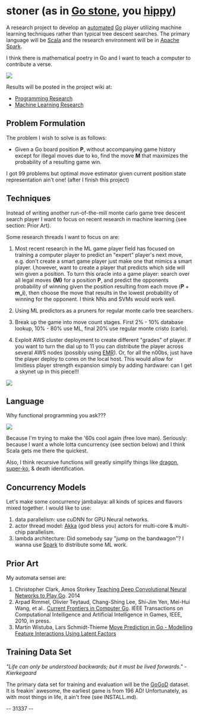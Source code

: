 stoner (as in [Go stone](http://en.wikipedia.org/wiki/Go_equipment#Stones), you [hippy](http://i.ytimg.com/vi/CWxgfTMLtc0/maxresdefault.jpg))
==================================
A research project to develop an [automated](http://en.wikipedia.org/wiki/Artificial_intelligence) [Go](http://en.wikipedia.org/wiki/Go_(game)) player utilizing machine learning techniques rather than typical tree descent searches.  The primary language will be [Scala](http://www.scala-lang.org) and the research environment will be in [Apache Spark](http://spark.apache.org).

I think there is mathematical poetry in Go and I want to teach a computer to contribute a verse.

![](https://lh3.googleusercontent.com/_B1UBiW-spfA/TPMDzWlZQpI/AAAAAAAACRs/UNc7Qflkf9w/TNG%2B54%2BBooby%2BTrap%2BData%2B-%2BWesley.jpg)

Results will be posted in the project wiki at:

* [Programming Research](https://github.com/RJRyV/stoner/wiki/Programming-Research)
* [Machine Learning Research](https://github.com/RJRyV/stoner/wiki/Machine-Learning-Research)

Problem Formulation
-------------------
The problem I wish to solve is as follows:

* Given a Go board position **P**, without accompanying game history except for illegal moves due to ko, find the move **M** that maximizes the probability of a resulting game win.

I got 99 problems but optimal move estimator given current position state representation ain't one! (after I finish this project)

Techniques
----------
Instead of writing another run-of-the-mill monte carlo game tree descent search player I want to focus on recent research in machine learning (see section: Prior Art).  

Some research threads I want to focus on are:

1. Most recent research in the ML game player field has focused on training a computer player to predict an "expert" player's next move, e.g. don't create a smart game player just make one that mimics a smart player.  I,however, want to create a player that predicts which side will win given a position.  To turn this oracle into a game player: search over all legal moves **{M}** for a position **P**, and predict the opponents probability of winning given the position resulting from each move (**P** + **m_i**), then choose the move that results in the lowest probability of winning for the opponent.  I think NNs and SVMs would work well.

2. Using ML predictors as a pruners for regular monte carlo tree searchers.

3. Break up the game into move count stages. First 2% - 10% database lookup, 10% - 80% use ML, final 20% use regular monte cristo (carlo).   

4. Exploit AWS cluster deployment to create different "grades" of player.  If you want to turn the dial up to 11 you can distribute the player across several AWS nodes (possibly using [EMR](http://aws.amazon.com/elasticmapreduce/)).  Or, for all the n00bs, just have the player deploy to cores on the local host.  This would allow for limitless player strength expansion simply by adding hardware: can I get a skynet up in this piece!!!


![](http://cdn.screenrant.com/wp-content/uploads/terminator-5-release-date-new-trilogy.jpg)


Language
--------
Why functional programming you ask??? 

![](http://imgs.xkcd.com/comics/functional.png)

Because I'm trying to make the '60s cool again (free love man).  Seriously: because I want a whole lotta cuncurrency (see section below) and I think Scala gets me there the quickest.

Also, I think recursive functions will greatly simplify things like [dragon](https://github.com/RJRyV/stoner/blob/master/src/main/scala/stoner/board/Board.scala), [super-ko](https://github.com/RJRyV/stoner/wiki/Why-Scala-is-Perfect-For-Go), & death identification.

Concurrency Models
------------------
Let's make some concurrency jambalaya: all kinds of spices and flavors mixed together.  I would like to use:

1. data parallelism: use cuDNN for GPU Neural networks.
2. actor thread model: [Akka](http://akka.io) (god bless you) actors for multi-core & multi-chip parallelism.
3. lambda architecture: Did somebody say "jump on the bandwagon"?  I wanna use [Spark](https://spark.apache.org) to distribute some ML work.

Prior Art
---------
My automata sensei are:

1. Christopher Clark, Amos Storkey [Teaching Deep Convolutional Neural Networks to Play Go](http://arxiv.org/abs/1412.3409).  2014
2. Arpad Rimmel, Olivier Teytaud, Chang-Shing Lee, Shi-Jim Yen, Mei-Hui Wang, et al.. [Current Frontiers in Computer Go](https://hal.inria.fr/inria-00544622/PDF/ct.pdf). IEEE Transactions on Computational Intelligence and Artificial Intelligence in Games, IEEE, 2010, in press. <inria-00544622>
3. Martin Wistuba, Lars Schmidt-Thieme [Move Prediction in Go - Modelling Feature Interactions Using Latent Factors](http://www.ismll.uni-hildesheim.de/pub/pdfs/wistuba_et_al_KI_2013.pdf)

Training Data Set
-----------------
*"Life can only be understood backwards; but it must be lived forwards." - Kierkegaard*

The primary data set for training and evaluation will be the [GoGoD](http://gogodonline.co.uk/) dataset.  It is freakin' awesome, the earliest game is from 196 AD!  Unfortunately, as with most things in life, it ain't free (see INSTALL.md).



-- 31337 -- 
